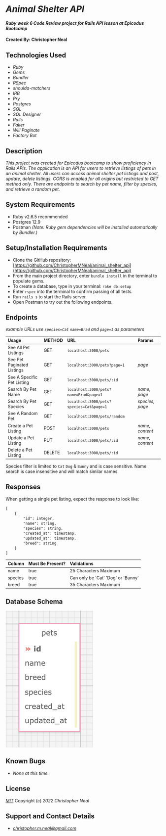 # _Animal Shelter API_

#### _Ruby week 6 Code Review project for Rails API lesson at Epicodus Bootcamp_

#### Created By: **Christopher Neal**

## Technologies Used

* _Ruby_
* _Gems_
* _Bundler_
* _RSpec_
* _shoulda-matchers_
* _IRB_
* _Pry_
* _Postgres_
* _SQL_
* _SQL Designer_
* _Rails_
* _Faker_
* _Will Paginate_
* _Factory Bot_

## Description

_This project was created for Epicodus bootcamp to show proficiency in Rails APIs. The application is an API for users to retrieve listings of pets in an animal shelter._
_All users can access animal shelter pet listings and post, update, delete listings. CORS is enabled for all origins but restricted to GET method only. There are endpoints to search by pet name, filter by species, and retrieve a random pet._

## System Requirements

* Ruby v2.6.5 recommended
* Postgres 12.9  
* Postman
_(Note: Ruby gem dependencies will be installed automatically by Bundler.)_

## Setup/Installation Requirements

* Clone the GitHub repository: [https://github.com/ChristopherMNeal/animal_shelter_api](https://github.com/ChristopherMNeal/animal_shelter_api)
* From the main project directory, enter `bundle install` in the terminal to populate gems.
* To create a database, type in your terminal: 
      `rake db:setup`
* Enter `rspec` into the terminal to confirm passing of all tests.
* Run `rails s` to start the Rails server.
* Open Postman to try out the following endpoints.

## Endpoints
*example URLs use `species=Cat` `name=Brad` and `page=1` as parameters*

|Usage | METHOD       | URL       | Params |
| :--------|:------------| :---------| :------|
|See All Pet Listings | GET    | `localhost:3000/pets` | |
|See Pet Paginated Listings | GET    | `localhost:3000/pets?page=1` | *page* |
|See A Specific Pet Listing | GET    | `localhost:3000/pets/:id` | |
|Search By Pet Name | GET    | `localhost:3000/pets?name=Brad&page=1` | *name, page* |
|Search By Pet Species | GET    | `localhost:3000/pets?species=Cat&page=1` | *species, page* |
|See A Random Pet | GET    | `localhost:3000/pets/random` | |
|Create a Pet Listing | POST    | `localhost:3000/pets` | *name, content* |
|Update a Pet Listing | PUT    | `localhost:3000/pets/:id` | *name, content* |
|Delete a Pet Listing | DELETE    |`localhost:3000/pets/:id`| | 

Species filter is limited to `Cat` `Dog` & `Bunny` and is case sensitive.
Name search is case insensitive and will match similar names.

## Responses

When getting a single pet listing, expect the response to look like:

```
[
    {
        "id": integer,
        "name": string,
        "species": string,
        "created_at": timestamp,
        "updated_at": timestamp,
        "breed": string
    }
]
```

|Column | Must Be Present?       |  Validations      | 
| :--------|:------------| :---------| 
|name | true    | 25 Characters Maximum |
|species | true    | Can only be 'Cat' 'Dog' or 'Bunny' |
|breed | true    | 35 Characters Maximum |

## Database Schema

![image_of_database_schema](./public/animal_shelter_api_db_schema.png)

## Known Bugs

* _None at this time._

## License

_[MIT](https://opensource.org/licenses/MIT)_
Copyright (c) _2022_ _Christopher Neal_

## Support and Contact Details
* _[christopher.m.neal@gmail.com](mailto:christopher.m.neal@gmail.com)_